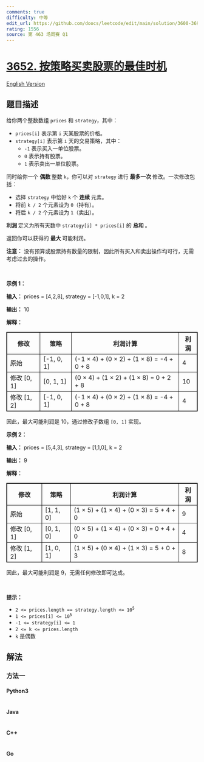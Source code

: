 ```yaml
---
comments: true
difficulty: 中等
edit_url: https://github.com/doocs/leetcode/edit/main/solution/3600-3699/3652.Best%20Time%20to%20Buy%20and%20Sell%20Stock%20using%20Strategy/README.md
rating: 1556
source: 第 463 场周赛 Q1
---
```


<!-- problem:start -->

# [3652. 按策略买卖股票的最佳时机](https://leetcode.cn/problems/best-time-to-buy-and-sell-stock-using-strategy)

[English Version](/solution/3600-3699/3652.Best%20Time%20to%20Buy%20and%20Sell%20Stock%20using%20Strategy/README_EN.md)

## 题目描述

<!-- description:start -->

<p>给你两个整数数组 <code>prices</code> 和 <code>strategy</code>，其中：</p>

<ul>
	<li><code>prices[i]</code> 表示第 <code>i</code> 天某股票的价格。</li>
	<li><code>strategy[i]</code> 表示第 <code>i</code> 天的交易策略，其中：
	<ul>
		<li><code>-1</code> 表示买入一单位股票。</li>
		<li><code>0</code> 表示持有股票。</li>
		<li><code>1</code> 表示卖出一单位股票。</li>
	</ul>
	</li>
</ul>

<p>同时给你一个&nbsp;<strong>偶数&nbsp;</strong>整数 <code>k</code>，你可以对 <code>strategy</code> 进行&nbsp;<strong>最多一次&nbsp;</strong>修改。一次修改包括：</p>

<ul>
	<li>选择 <code>strategy</code> 中恰好 <code>k</code> 个&nbsp;<strong>连续&nbsp;</strong>元素。</li>
	<li>将前 <code>k / 2</code> 个元素设为 <code>0</code>（持有）。</li>
	<li>将后 <code>k / 2</code> 个元素设为 <code>1</code>（卖出）。</li>
</ul>

<p><strong>利润&nbsp;</strong>定义为所有天数中 <code>strategy[i] * prices[i]</code> 的&nbsp;<strong>总和&nbsp;</strong>。</p>

<p>返回你可以获得的&nbsp;<strong>最大&nbsp;</strong>可能利润。</p>

<p><strong>注意：</strong> 没有预算或股票持有数量的限制，因此所有买入和卖出操作均可行，无需考虑过去的操作。</p>

<p>&nbsp;</p>

<p><strong class="example">示例 1：</strong></p>

<div class="example-block">
<p><strong>输入：</strong> <span class="example-io">prices = [4,2,8], strategy = [-1,0,1], k = 2</span></p>

<p><strong>输出：</strong> <span class="example-io">10</span></p>

<p><strong>解释：</strong></p>

<table style="border: 1px solid black;">
	<thead>
		<tr>
			<th style="border: 1px solid black;">修改</th>
			<th style="border: 1px solid black;">策略</th>
			<th style="border: 1px solid black;">利润计算</th>
			<th style="border: 1px solid black;">利润</th>
		</tr>
	</thead>
	<tbody>
		<tr>
			<td style="border: 1px solid black;">原始</td>
			<td style="border: 1px solid black;">[-1, 0, 1]</td>
			<td style="border: 1px solid black;">(-1 × 4) + (0 × 2) + (1 × 8) = -4 + 0 + 8</td>
			<td style="border: 1px solid black;">4</td>
		</tr>
		<tr>
			<td style="border: 1px solid black;">修改 [0, 1]</td>
			<td style="border: 1px solid black;">[0, 1, 1]</td>
			<td style="border: 1px solid black;">(0 × 4) + (1 × 2) + (1 × 8) = 0 + 2 + 8</td>
			<td style="border: 1px solid black;">10</td>
		</tr>
		<tr>
			<td style="border: 1px solid black;">修改 [1, 2]</td>
			<td style="border: 1px solid black;">[-1, 0, 1]</td>
			<td style="border: 1px solid black;">(-1 × 4) + (0 × 2) + (1 × 8) = -4 + 0 + 8</td>
			<td style="border: 1px solid black;">4</td>
		</tr>
	</tbody>
</table>

<p>因此，最大可能利润是 10，通过修改子数组 <code>[0, 1]</code> 实现。</p>
</div>

<p><strong class="example">示例 2：</strong></p>

<div class="example-block">
<p><strong>输入：</strong> <span class="example-io">prices = [5,4,3], strategy = [1,1,0], k = 2</span></p>

<p><strong>输出：</strong> <span class="example-io">9</span></p>

<p><strong>解释：</strong></p>

<div class="example-block">
<table style="border: 1px solid black;">
	<thead>
		<tr>
			<th style="border: 1px solid black;">修改</th>
			<th style="border: 1px solid black;">策略</th>
			<th style="border: 1px solid black;">利润计算</th>
			<th style="border: 1px solid black;">利润</th>
		</tr>
	</thead>
	<tbody>
		<tr>
			<td style="border: 1px solid black;">原始</td>
			<td style="border: 1px solid black;">[1, 1, 0]</td>
			<td style="border: 1px solid black;">(1 × 5) + (1 × 4) + (0 × 3) = 5 + 4 + 0</td>
			<td style="border: 1px solid black;">9</td>
		</tr>
		<tr>
			<td style="border: 1px solid black;">修改 [0, 1]</td>
			<td style="border: 1px solid black;">[0, 1, 0]</td>
			<td style="border: 1px solid black;">(0 × 5) + (1 × 4) + (0 × 3) = 0 + 4 + 0</td>
			<td style="border: 1px solid black;">4</td>
		</tr>
		<tr>
			<td style="border: 1px solid black;">修改 [1, 2]</td>
			<td style="border: 1px solid black;">[1, 0, 1]</td>
			<td style="border: 1px solid black;">(1 × 5) + (0 × 4) + (1 × 3) = 5 + 0 + 3</td>
			<td style="border: 1px solid black;">8</td>
		</tr>
	</tbody>
</table>

<p>因此，最大可能利润是 9，无需任何修改即可达成。</p>
</div>
</div>

<p>&nbsp;</p>

<p><strong>提示：</strong></p>

<ul>
	<li><code>2 &lt;= prices.length == strategy.length &lt;= 10<sup>5</sup></code></li>
	<li><code>1 &lt;= prices[i] &lt;= 10<sup>5</sup></code></li>
	<li><code>-1 &lt;= strategy[i] &lt;= 1</code></li>
	<li><code>2 &lt;= k &lt;= prices.length</code></li>
	<li><code>k</code> 是偶数</li>
</ul>

<!-- description:end -->

## 解法

<!-- solution:start -->

### 方法一

<!-- tabs:start -->

#### Python3

```python

```

#### Java

```java

```

#### C++

```cpp

```

#### Go

```go

```

<!-- tabs:end -->

<!-- solution:end -->

<!-- problem:end -->
